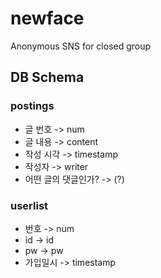 # newface
Anonymous SNS for closed group

## DB Schema
### postings
* 글 번호 -> num
* 글 내용 -> content
* 작성 시각 -> timestamp
* 작성자 -> writer
* 어떤 글의 댓글인가? -> (?)
### userlist
* 번호 -> num
* id -> id
* pw -> pw
* 가입일시 -> timestamp
